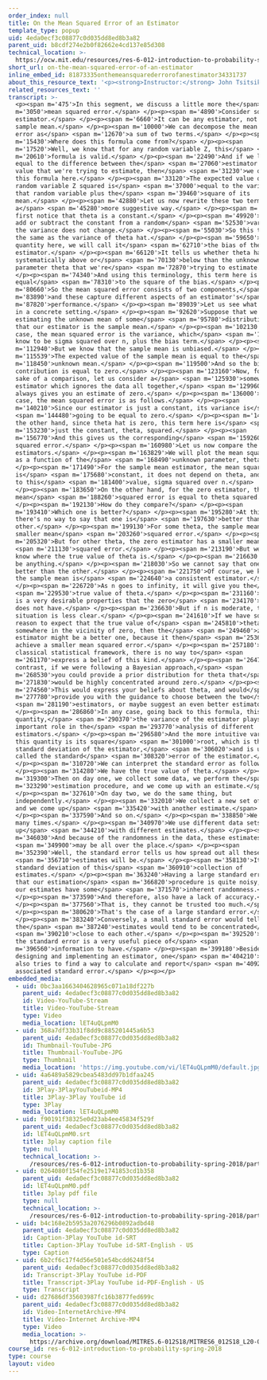 ```yaml
---
order_index: null
title: On the Mean Squared Error of an Estimator
template_type: popup
uid: 4eda0ecf3c08877c0d035dd8ed8b3a82
parent_uid: b8cdf274e2b0f82662e4cd137e85d308
technical_location: >-
  https://ocw.mit.edu/resources/res-6-012-introduction-to-probability-spring-2018/part-ii-inference-limit-theorems/on-the-mean-squared-error-of-an-estimator
short_url: on-the-mean-squared-error-of-an-estimator
inline_embed_id: 81873335onthemeansquarederrorofanestimator34331737
about_this_resource_text: '<p><strong>Instructor:</strong> John Tsitsiklis</p>'
related_resources_text: ''
transcript: >-
  <p><span m='475'>In this segment, we discuss a little more the</span> <span
  m='3050'>mean squared error.</span> </p><p><span m='4890'>Consider some
  estimator.</span> </p><p><span m='6660'>It can be any estimator, not just the
  sample mean.</span> </p><p><span m='10000'>We can decompose the mean squared
  error as</span> <span m='12670'>a sum of two terms.</span> </p><p><span
  m='15430'>Where does this formula come from?</span> </p><p><span
  m='17520'>Well, we know that for any random variable Z, this</span> <span
  m='20610'>formula is valid.</span> </p><p><span m='22490'>And if we let Z be
  equal to the difference between the</span> <span m='27060'>estimator and the
  value that we're trying to estimate, then</span> <span m='31230'>we obtain
  this formula here.</span> </p><p><span m='33120'>The expected value of our
  random variable Z squared is</span> <span m='37000'>equal to the variance of
  that random variable plus the</span> <span m='39460'>square of its
  mean.</span> </p><p><span m='42880'>Let us now rewrite these two terms in
  a</span> <span m='45280'>more suggestive way.</span> </p><p><span m='47120'>We
  first notice that theta is a constant.</span> </p><p><span m='49920'>When you
  add or subtract the constant from a random</span> <span m='52530'>variable,
  the variance does not change.</span> </p><p><span m='55030'>So this term is
  the same as the variance of theta hat.</span> </p><p><span m='59650'>This
  quantity here, we will call it</span> <span m='62710'>the bias of the
  estimator.</span> </p><p><span m='66120'>It tells us whether theta hat is
  systematically above or</span> <span m='70130'>below than the unknown
  parameter theta that we're</span> <span m='72870'>trying to estimate.</span>
  </p><p><span m='74340'>And using this terminology, this term here is just
  equal</span> <span m='78310'>to the square of the bias.</span> </p><p><span
  m='80660'>So the mean squared error consists of two components,</span> <span
  m='83890'>and these capture different aspects of an estimator's</span> <span
  m='87820'>performance.</span> </p><p><span m='89039'>Let us see what they are
  in a concrete setting.</span> </p><p><span m='92620'>Suppose that we're
  estimating the unknown mean of some</span> <span m='95780'>distribution, and
  that our estimator is the sample mean.</span> </p><p><span m='102130'>In this
  case, the mean squared error is the variance, which</span> <span m='106960'>we
  know to be sigma squared over n, plus the bias term.</span> </p><p><span
  m='112940'>But we know that the sample mean is unbiased.</span> </p><p><span
  m='115539'>The expected value of the sample mean is equal to the</span> <span
  m='118450'>unknown mean.</span> </p><p><span m='119500'>And so the bias
  contribution is equal to zero.</span> </p><p><span m='123160'>Now, for the
  sake of a comparison, let us consider a</span> <span m='125930'>somewhat silly
  estimator which ignores the data all together,</span> <span m='129960'>and
  always gives you an estimate of zero.</span> </p><p><span m='136000'>In this
  case, the mean squared error is as follows.</span> </p><p><span
  m='140210'>Since our estimator is just a constant, its variance is</span>
  <span m='144480'>going to be equal to zero.</span> </p><p><span m='146530'>On
  the other hand, since theta hat is zero, this term here is</span> <span
  m='153230'>just the constant, theta, squared.</span> </p><p><span
  m='156770'>And this gives us the corresponding</span> <span m='159260'>mean
  squared error.</span> </p><p><span m='160980'>Let us now compare the two
  estimators.</span> </p><p><span m='163829'>We will plot the mean squared error
  as a function of the</span> <span m='168490'>unknown parameter, theta.</span>
  </p><p><span m='171490'>For the sample mean estimator, the mean squared error
  is</span> <span m='175680'>constant, it does not depend on theta, and is equal
  to this</span> <span m='181400'>value, sigma squared over n.</span>
  </p><p><span m='183650'>On the other hand, for the zero estimator, the
  mean</span> <span m='188260'>squared error is equal to theta squared.</span>
  </p><p><span m='192130'>How do they compare?</span> </p><p><span
  m='193410'>Which one is better?</span> </p><p><span m='195280'>At this point,
  there's no way to say that one is</span> <span m='197630'>better than the
  other.</span> </p><p><span m='199130'>For some theta, the sample mean has a
  smaller mean</span> <span m='203260'>squared error.</span> </p><p><span
  m='205320'>But for other theta, the zero estimator has a smaller mean</span>
  <span m='211130'>squared error.</span> </p><p><span m='213190'>But we do not
  know where the true value of theta is.</span> </p><p><span m='216630'>It could
  be anything.</span> </p><p><span m='218030'>So we cannot say that one is
  better than the other.</span> </p><p><span m='221750'>Of course, we know that
  the sample mean is</span> <span m='224640'>a consistent estimator.</span>
  </p><p><span m='226720'>As n goes to infinity, it will give you the</span>
  <span m='229530'>true value of theta.</span> </p><p><span m='231160'>And this
  is a very desirable properties that the zero</span> <span m='234170'>estimator
  does not have.</span> </p><p><span m='236630'>But if n is moderate, the
  situation is less clear.</span> </p><p><span m='241610'>If we have some good
  reason to expect that the true value of</span> <span m='245810'>theta is
  somewhere in the vicinity of zero, then the</span> <span m='249460'>zero
  estimator might be a better one, because it then</span> <span m='253605'>will
  achieve a smaller mean squared error.</span> </p><p><span m='257180'>But in a
  classical statistical framework, there is no way to</span> <span
  m='261170'>express a belief of this kind.</span> </p><p><span m='264710'>In
  contrast, if we were following a Bayesian approach,</span> <span
  m='268530'>you could provide a prior distribution for theta that</span> <span
  m='271830'>would be highly concentrated around zero.</span> </p><p><span
  m='274560'>This would express your beliefs about theta, and would</span> <span
  m='277780'>provide you with the guidance to choose between the two</span>
  <span m='281190'>estimators, or maybe suggest an even better estimator.</span>
  </p><p><span m='286860'>In any case, going back to this formula, this
  quantity,</span> <span m='290370'>the variance of the estimator plays an
  important role in the</span> <span m='293770'>analysis of different
  estimators.</span> </p><p><span m='296580'>And the more intuitive variant of
  this quantity is its square</span> <span m='301000'>root, which is the
  standard deviation of the estimator,</span> <span m='306020'>and is usually
  called the standard</span> <span m='308320'>error of the estimator.</span>
  </p><p><span m='310720'>We can interpret the standard error as follows.</span>
  </p><p><span m='314280'>We have the true value of theta.</span> </p><p><span
  m='319300'>Then on day one, we collect some data, we perform the</span> <span
  m='323290'>estimation procedure, and we come up with an estimate.</span>
  </p><p><span m='327610'>On day two, we do the same thing, but
  independently.</span> </p><p><span m='332010'>We collect a new set of data,
  and we come up</span> <span m='335420'>with another estimate.</span>
  </p><p><span m='337590'>And so on.</span> </p><p><span m='338850'>We do this
  many times.</span> </p><p><span m='340970'>We use different data sets to come
  up</span> <span m='344210'>with different estimates.</span> </p><p><span
  m='346030'>And because of the randomness in the data, these estimates</span>
  <span m='349900'>may be all over the place.</span> </p><p><span
  m='352390'>Well, the standard error tells us how spread out all these</span>
  <span m='356710'>estimates will be.</span> </p><p><span m='358130'>It is the
  standard deviation of this</span> <span m='360910'>collection of
  estimates.</span> </p><p><span m='363240'>Having a large standard error means
  that our estimation</span> <span m='366820'>procedure is quite noisy, and that
  our estimates have some</span> <span m='371570'>inherent randomness.</span>
  </p><p><span m='373590'>And therefore, also have a lack of accuracy.</span>
  </p><p><span m='377560'>That is, they cannot be trusted too much.</span>
  </p><p><span m='380620'>That's the case of a large standard error.</span>
  </p><p><span m='383240'>Conversely, a small standard error would tell us that
  the</span> <span m='387240'>estimates would tend to be concentrated</span>
  <span m='390210'>close to each other.</span> </p><p><span m='392520'>As such,
  the standard error is a very useful piece of</span> <span
  m='396560'>information to have.</span> </p><p><span m='399180'>Besides
  designing and implementing an estimator, one</span> <span m='404210'>usually
  also tries to find a way to calculate and report</span> <span m='409260'>the
  associated standard error.</span> </p><p></p>
embedded_media:
  - uid: 0bc3aa1663404628965c071a18df227b
    parent_uid: 4eda0ecf3c08877c0d035dd8ed8b3a82
    id: Video-YouTube-Stream
    title: Video-YouTube-Stream
    type: Video
    media_location: lET4uQLpmM0
  - uid: 368a7df33b31f8dd9c885201445a6b53
    parent_uid: 4eda0ecf3c08877c0d035dd8ed8b3a82
    id: Thumbnail-YouTube-JPG
    title: Thumbnail-YouTube-JPG
    type: Thumbnail
    media_location: 'https://img.youtube.com/vi/lET4uQLpmM0/default.jpg'
  - uid: 4a6489a5829cbea5483dd97b1dfaa245
    parent_uid: 4eda0ecf3c08877c0d035dd8ed8b3a82
    id: 3Play-3PlayYouTubeid-MP4
    title: 3Play-3Play YouTube id
    type: 3Play
    media_location: lET4uQLpmM0
  - uid: f90191f38325e0d23ab4ee45834f529f
    parent_uid: 4eda0ecf3c08877c0d035dd8ed8b3a82
    id: lET4uQLpmM0.srt
    title: 3play caption file
    type: null
    technical_location: >-
      /resources/res-6-012-introduction-to-probability-spring-2018/part-ii-inference-limit-theorems/on-the-mean-squared-error-of-an-estimator/lET4uQLpmM0.srt
  - uid: 0264080f154fe2519e1741853cd1b358
    parent_uid: 4eda0ecf3c08877c0d035dd8ed8b3a82
    id: lET4uQLpmM0.pdf
    title: 3play pdf file
    type: null
    technical_location: >-
      /resources/res-6-012-introduction-to-probability-spring-2018/part-ii-inference-limit-theorems/on-the-mean-squared-error-of-an-estimator/lET4uQLpmM0.pdf
  - uid: b4c168e2b5953a2076296b0892adbd48
    parent_uid: 4eda0ecf3c08877c0d035dd8ed8b3a82
    id: Caption-3Play YouTube id-SRT
    title: Caption-3Play YouTube id-SRT-English - US
    type: Caption
  - uid: 6b2cf6c17f4d56e501e54bcdd6248f54
    parent_uid: 4eda0ecf3c08877c0d035dd8ed8b3a82
    id: Transcript-3Play YouTube id-PDF
    title: Transcript-3Play YouTube id-PDF-English - US
    type: Transcript
  - uid: d27686df35603987fc16b3877fed699c
    parent_uid: 4eda0ecf3c08877c0d035dd8ed8b3a82
    id: Video-InternetArchive-MP4
    title: Video-Internet Archive-MP4
    type: Video
    media_location: >-
      https://archive.org/download/MITRES.6-012S18/MITRES6_012S18_L20-04_300k.mp4
course_id: res-6-012-introduction-to-probability-spring-2018
type: course
layout: video
---
```

